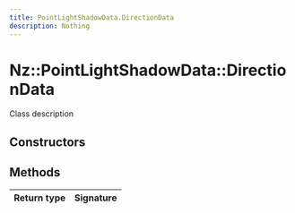 ```yaml
---
title: PointLightShadowData.DirectionData
description: Nothing
---
```


# Nz::PointLightShadowData::DirectionData

Class description

## Constructors


## Methods

| Return type | Signature |
| ----------- | --------- |
